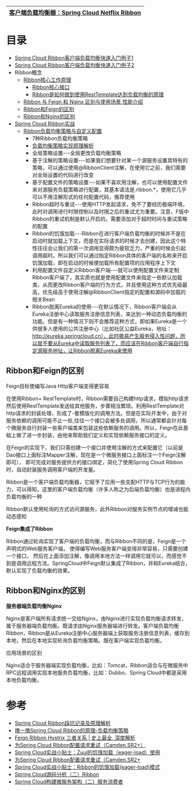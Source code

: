 
 [客户端负载均衡器：Spring Cloud Netflix Ribbon](https://weread.qq.com/web/reader/c9932ea07163ff6ac993e0dk19c3222022419ca14e7eef7)|
 ---|

# 目录
* [Spring Cloud Ribbon客户端负载均衡快速入门例子1](https://mrbird.cc/Spring-Cloud-Ribbon-LoadBalance.html)
* [Spring Cloud Ribbon客户端负载均衡快速入门例子2](https://weread.qq.com/web/reader/71d32370716443e271df020k182326e0221182be0c5ca23)
* Ribbon概念
  * [Ribbon核心工作原理](https://weread.qq.com/web/reader/71d32370716443e271df020k1c3321802231c383cd30bb3)
    * [Ribbon核心接口](https://weread.qq.com/web/reader/71d32370716443e271df020k1c3321802231c383cd30bb3) 
    * [Ribbon是如何做到使用RestTemplate达到负载均衡的原理](https://weread.qq.com/web/reader/71d32370716443e271df020k1c3321802231c383cd30bb3)
  * [Ribbon 与 Feign 和 Nginx 区别与使用场景,性能介绍](https://blog.csdn.net/lchq1995/article/details/83340753)
  * [Ribbon和Feign的区别](#Ribbon和Feign的区别)
  * [Ribbon和Nginx的区别](#Ribbon和Nginx的区别)
* [Spring Cloud Ribbon实战](https://weread.qq.com/web/reader/71d32370716443e271df020ke3632bd0222e369853df322)
  * [Ribbon负载均衡策略与自定义配置](https://weread.qq.com/web/reader/71d32370716443e271df020ke3632bd0222e369853df322)
    * 7种Ribbon负载均衡策略
    * [负载均衡策略实现原理解析](https://weread.qq.com/web/reader/71d32370716443e271df020k1c3321802231c383cd30bb3) 
    * 全局策略设置---全局更改负载均衡策略
    * 基于注解的策略设置---如果我们想要针对某一个源服务设置其特有的策略，可以通过使用@RibbonClient注解，在使用它之前，我们需要对全局设置的代码进行改变
    * 基于配置文件的策略设置---如果不喜欢用注解，也可以使用配置文件来对源服务负载策略进行配置，其基本语法是<client name>.ribbon.*，使用它几乎可以不用注解形式的任何配置代码，推荐使用
    * Ribbon超时与重试---使用HTTP发起请求，免不了要经历极端环境，此时对调用进行时限控制以及时限之后的重试尤为重要。注意，F版中Ribbon的重试机制是默认开启的，需要添加对于超时时间与重试策略的配置
    * Ribbon的饥饿加载---Ribbon在进行客户端负载均衡的时候并不是在启动时就加载上下文，而是在实际请求的时候才去创建，因此这个特性往往会让我们的第一次调用显得颇为疲软乏力，严重的时候会引起调用超时。所以我们可以通过指定Ribbon具体的客户端的名称来开启饥饿加载，即在启动的时候便加载所有配置项的应用程序上下文
    * 利用配置文件自定义Ribbon客户端---就可以使用配置文件来定制Ribbon客户端了，其实质也就是使用配置文件来指定一些默认加载类，从而更改Ribbon客户端的行为方式，并且使用这种方式优先级最高，优先级高于使用注解@RibbonClient指定的配置和源码中加载的相关Bean
    * Ribbon脱离Eureka的使用---在默认情况下，Ribbon客户端会从Eureka注册中心读取服务注册信息列表，来达到一种动态负载均衡的功能。但是有一种情况下则不会推荐这种方式，即如果Eureka是一个供很多人使用的公共注册中心（比如社区公益Eureka，地址：http://eureka.springcloud.cn），此时极易产生服务侵入性问题，所以就不要从Eureka中读取服务列表了，而应该在Ribbon客户端自行指定源服务地址，让Ribbon脱离Eureka来使用

## Ribbon和Feign的区别

Feign目标使编写Java Http客户端变得更容易

在使用Ribbon+ RestTemplate时，Ribbon需要自己构建http请求，模拟http请求然后使用RestTemplate发送给其他服务，步骤相当繁琐。利用RestTemplate对http请求的封装处理，形成了-套模版化的调用方法。但是在实际开发中，由于对服务依赖的调用可能不止一处,往往一个接口会被多处调用，所以通常都会针对每个微服务自行封装一些客户端类来包装这些依赖服务的调用。所以，Feign在此基础上做了进一步封装，由他来帮助我们定义和实现依赖服务接口的定义。

在Feign的实现下，我们只需创建一个接口并使用注解的方式来配置它（以前是Dao接口上面标注Mapper注解，现在是一个微服务接口上面标注一个Feign注解即可）， 即可完成对服务提供方的接口绑定，简化了使用Spring Cloud Ribbon时，自动封装服务调用客户端的开发量。

Ribbon是一个客户端负载均衡器，它赋予了应用一些支配HTTP与TCP行为的能力，可以得知，这里的客户端负载均衡（许多人称之为后端负载均衡）也是进程内负载均衡的一种

Ribbon默认使用轮询的方式访问源服务，此外Ribbon对服务实例节点的增减也能动态感知

**Feign集成了Ribbon**

Ribbon通过轮询实现了客户端的负载均衡，而与Ribbon不同的是，Feign是一个声明式的Web服务客户端， 使得编写Web服务客户端变得非常容易，只需要创建一个接口， 然后在上面添加注解，像调用本地方法一样调用它就可以，而感觉不到是调用远程方法。SpringCloud中Feign默认集成了Ribbon，并和Eureka结合，默认实现了负载均衡的效果。


## Ribbon和Nginx的区别

**服务器端负载均衡Nginx**

Nginx是客户端所有请求统一交给Nginx，由Nginx进行实现负载均衡请求转发，属于服务器端负载均衡。既请求由Nginx服务器端进行转发。客户端负载均衡Ribbon，Ribbon是从Eureka注册中心服务器端上获取服务注册信息列表，缓存到本地，然后在本地实现轮询负载均衡策略。既在客户端实现负载均衡。

应用场景的区别

Nginx适合于服务器端实现负载均衡，比如：Tomcat，Ribbon适合与在微服务中RPC远程调用实现本地服务负载均衡，比如：Dubbo、Spring Cloud中都是采用本地负载均衡。


# 参考
* [Spring Cloud Ribbon踩坑记录及原理解析](https://github.com/aCoder2013/blog/issues/29)
* [撸一撸Spring Cloud Ribbon的原理-负载均衡策略](https://www.cnblogs.com/kongxianghai/p/8477781.html)
* [Feign Ribbon Hystrix 三者关系 | 史上最全, 深度解析](https://www.cnblogs.com/crazymakercircle/p/11664812.html)
* [为Spring Cloud Ribbon配置请求重试（Camden.SR2+）](http://blog.didispace.com/spring-cloud-ribbon-failed-retry/)
* [Spring Cloud实战小贴士：Zuul的饥饿加载（eager-load）使用](http://blog.didispace.com/spring-cloud-tips-zuul-eager/)
* [为Spring Cloud Ribbon配置请求重试（Camden.SR2+](http://blog.didispace.com/spring-cloud-ribbon-failed-retry/)
* [Spring Cloud实战小贴士：Ribbon的饥饿加载(eager-load)模式](http://blog.didispace.com/spring-cloud-tips-ribbon-eager/)
* [Spring Cloud源码分析（二）Ribbon](http://blog.didispace.com/springcloud-sourcecode-ribbon/)
* [Spring Cloud构建微服务架构（二）服务消费者](http://blog.didispace.com/springcloud2/)
